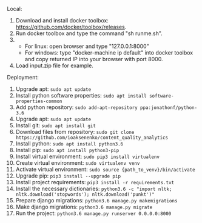 Local:
1. Download and install docker toolbox: https://github.com/docker/toolbox/releases.
2. Run docker toolbox and type the command "sh runme.sh".
3. - For linux: open browser and type "127.0.0.1:8000"
   - For windows: type "docker-machine ip default" into docker toolbox and copy returned IP into your browser with port 8000.
4. Load input.zip file for example.

Deployment:
1. Upgrade apt: `sudo apt update`
2. Install python software properties: `sudo apt install software-properties-common` 
3. Add python repository: `sudo add-apt-repository ppa:jonathonf/python-3.6`
4. Upgrade apt: `sudo apt update`
5. Install git: `sudo apt install git`
6. Download files from repository: `sudo git clone https://github.com/ioaksenenko/content_quality_analytics`
7. Install python: `sudo apt install python3.6`
8. Install pip: `sudo apt install python3-pip`
9. Install virtual environment: `sudo pip3 install virtualenv`
10. Create virtual environment: `sudo virtualenv venv`
11. Activate virtual environment: `sudo source {path_to_venv}/bin/activate`
12. Upgrade pip: `pip3 install --upgrade pip`
13. Install project requirements: `pip3 install -r requirements.txt`
14. Install the necessary dictionaries: `python3.6 -c "import nltk; nltk.download('stopwords'); nltk.download('punkt')"`
15. Prepare django migrations: `python3.6 manage.py makemigrations`
16. Make django migrations: `python3.6 manage.py migrate`
17. Run the project: `python3.6 manage.py runserver 0.0.0.0:8000`
